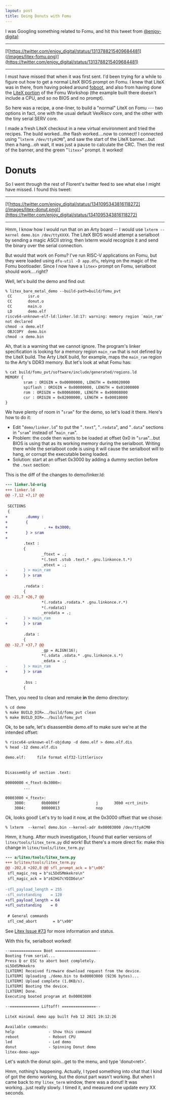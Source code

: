 ```yaml
---
layout: post
title: Doing Donuts with Fomu
---
```


I was Googling something related to Fomu, and hit this tweet from [@enjoy-digital](https://twitter.com/enjoy_digital):

<hr>

[![https://twitter.com/enjoy_digital/status/1313788215409684481](/images/litex-fomu.png)](https://twitter.com/enjoy_digital/status/1313788215409684481)

<hr>

I must have missed that when it was first sent.  I'd been trying for a while to figure out
how to get a normal LiteX BIOS prompt on Fomu.  I knew that LiteX was in there, from having poked around
[foboot](https://github.com/im-tomu/foboot), and also from having done the [LiteX portion](https://workshop.fomu.im/en/latest/migen.html) of the Fomu Workshop (the example built there doesn't include a CPU, and so no BIOS and no prompt).

So here was a recipe, a one-liner, to build a "normal" LiteX on Fomu --- two options in fact,
one with the usual default VexRiscv core, and the other with the tiny serial SERV core.

I made a fresh LiteX checkout in a new virtual environment and tried the recipes.   The build worked...the flash worked....now to connect!    I connected using "`lxterm /dev/ttyACM0`", and saw the start of the LiteX banner...but then a hang...oh wait, it was just a pause to calculate the CRC.   Then the rest of the banner, and the green "`litex>`" prompt.   It worked!

# Donuts

So I went through the rest of Florent's twitter feed to see what else I might have missed.   I found this tweet:

<hr>

[![https://twitter.com/enjoy_digital/status/1341095343816118272](/images/litex-donut.png)](https://twitter.com/enjoy_digital/status/1341095343816118272)

<hr>

Hmm, I know how I would run that on an Arty board -- I would use `lxterm --kernel demo.bin /dev/ttyXXXX`.   The LiteX BIOS would attempt a serialboot by sending a magic ASCII string; then lxterm would recognize it and send the binary over the serial connection.

But would that work on Fomu?   I've run RISC-V applications on Fomu, but they were loaded using `dfu-util -D app.dfu`, relying on the magic of the Fomu bootloader.    Since I now have a `litex>` prompt on Fomu, serialboot should work....right?

Well, let's build the demo and find out:
```
% litex_bare_metal_demo --build-path=build/fomu_pvt
 CC       isr.o
 CC       donut.o
 CC       main.o
 LD       demo.elf
riscv64-unknown-elf-ld:linker.ld:17: warning: memory region `main_ram' not declared
chmod -x demo.elf
 OBJCOPY  demo.bin
chmod -x demo.bin
```
Ah, that is a warning that we cannot ignore.   The program's linker specification is looking for a memory region `main_ram` that is not defined by the LiteX build.   The Arty LiteX build, for example, maps the `main_ram` region to the Arty's DDR3 memory.   But let's look at what Fomu has:

```
% cat build/fomu_pvt/software/include/generated/regions.ld
MEMORY {
        sram : ORIGIN = 0x00000000, LENGTH = 0x00020000
        spiflash : ORIGIN = 0x80000000, LENGTH = 0x01000000
        rom : ORIGIN = 0x80060000, LENGTH = 0x00008000
        csr : ORIGIN = 0x82000000, LENGTH = 0x00010000
}
```

We have plenty of room in "`sram`" for the demo, so let's load it there.   Here's how to do it:

* Edit "`demo/linker.ld`" to put the "`.text`", "`.rodata`", and "`.data`" sections in "`sram`" instead of "`main_ram`".
* Problem: the code then wants to be loaded at offset 0x0 in "`sram`"...but BIOS is using that as its working memory during the serialboot.  Writing there while the serialboot code is using it
will cause the serialboot will to hang, or corrupt the executable being loaded.
* Solution: start at an offset 0x3000 by adding a dummy section before the `.text` section:

This is the diff of the changes to demo/linker.ld:
```diff
--- linker.ld-orig
+++ linker.ld
@@ -7,12 +7,17 @@

 SECTIONS
 {
+        .dummy :
+        {
+                . += 0x3000;
+        } > sram
+
        .text :
        {
                _ftext = .;
                *(.text .stub .text.* .gnu.linkonce.t.*)
                _etext = .;
-       } > main_ram
+       } > sram

        .rodata :
        {
@@ -21,7 +26,7 @@
                *(.rodata .rodata.* .gnu.linkonce.r.*)
                *(.rodata1)
                _erodata = .;
-       } > main_ram
+       } > sram

        .data :
        {
@@ -32,7 +37,7 @@
                _gp = ALIGN(16);
                *(.sdata .sdata.* .gnu.linkonce.s.*)
                _edata = .;
-       } > main_ram
+       } > sram

        .bss :
        {
```

Then, you need to clean and remake **in** the demo directory:
```
% cd demo
% make BUILD_DIR=../build/fomu_pvt clean
% make BUILD_DIR=../build/fomu_pvt
```

Ok, to be safe, let's disassemble demo.elf to make sure we're at the intended offset:
```
% riscv64-unknown-elf-objdump -d demo.elf > demo.elf.dis
% head -12 demo.elf.dis

demo.elf:     file format elf32-littleriscv


Disassembly of section .text:

00000000 <_ftext-0x3000>:
        ...

00003000 <_ftext>:
    3000:       0b00006f                j       30b0 <crt_init>
    3004:       00000013                nop
```
Ok, looks good!  Let's try to load it now, at the 0x3000 offset that we chose:

```
% lxterm  --kernel demo.bin --kernel-adr 0x00003000 /dev/ttyACM0
```

Hmm, it hung.   After much investigation, I found that earlier versions of `litex/tools/litex_term.py` did work!  But there's a more direct fix: make this change in `litex/tools/litex_term.py`:
```diff
--- a/litex/tools/litex_term.py
+++ b/litex/tools/litex_term.py
@@ -202,8 +202,8 @@ sfl_prompt_ack = b"\x06"
 sfl_magic_req = b"sL5DdSMmkekro\n"
 sfl_magic_ack = b"z6IHG7cYDID6o\n"

-sfl_payload_length = 255
-sfl_outstanding    = 128
+sfl_payload_length = 64
+sfl_outstanding    = 0

 # General commands
 sfl_cmd_abort       = b"\x00"
```

See [Litex Issue #73](https://github.com/enjoy-digital/litex/issues/773) for more information and status.

With this fix, serialboot worked!  
```
--============== Boot ==================--
Booting from serial...
Press Q or ESC to abort boot completely.
sL5DdSMmkekro
[LXTERM] Received firmware download request from the device.
[LXTERM] Uploading ./demo.bin to 0x00003000 (9236 bytes)...
[LXTERM] Upload complete (1.0KB/s).
[LXTERM] Booting the device.
[LXTERM] Done.
Executing booted program at 0x00003000

--============= Liftoff! ===============--

LiteX minimal demo app built Feb 12 2021 19:12:26

Available commands:
help               - Show this command
reboot             - Reboot CPU
led                - Led demo
donut              - Spinning Donut demo
litex-demo-app>
```


Let's watch the donut spin...get to the menu, and type 'donut\<ret\>'.

Hmm, nothing's happening.  Actually, I typed something into chat that I kind of got the demo working, but the donut part wasn't working.   But when I came back to my `litex_term` window, there was a donut!  It was working...just really slowly.   I timed it, and measured one update evry XX seconds.





